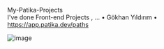 My-Patika-Projects  
I've done Front-end Projects , ...
• 
Gökhan Yıldırım 
•
https://app.patika.dev/paths

![image](https://user-images.githubusercontent.com/82091624/197577344-7deac73b-5b88-44a2-9a99-26ce2121ac3a.png)

